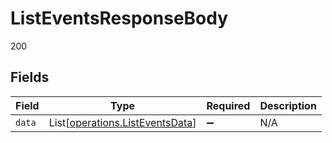 # ListEventsResponseBody

200


## Fields

| Field                                                                        | Type                                                                         | Required                                                                     | Description                                                                  |
| ---------------------------------------------------------------------------- | ---------------------------------------------------------------------------- | ---------------------------------------------------------------------------- | ---------------------------------------------------------------------------- |
| `data`                                                                       | List[[operations.ListEventsData](../../models/operations/listeventsdata.md)] | :heavy_minus_sign:                                                           | N/A                                                                          |